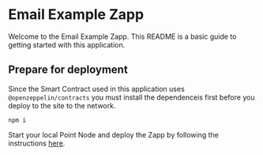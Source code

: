 # Email Example Zapp

Welcome to the Email Example Zapp. This README is a basic guide to getting started with this application.

## Prepare for deployment

Since the Smart Contract used in this application uses `@openzeppelin/contracts` you must install the dependenceis first before you deploy to the site to the network.

```
npm i
```

Start your local Point Node and deploy the Zapp by following the instructions [here](https://pointnetwork.github.io/docs/build-run-dev-node-and-services).